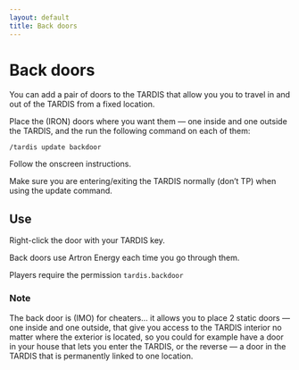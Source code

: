 ```yaml
---
layout: default
title: Back doors
---
```


# Back doors

You can add a pair of doors to the TARDIS that allow you you to travel in and
out of the TARDIS from a fixed location.

Place the (IRON) doors where you want them — one inside and one outside the
TARDIS, and the run the following command on each of them:

    /tardis update backdoor

Follow the onscreen instructions.

Make sure you are entering/exiting the TARDIS normally (don’t TP) when using the
update command.

## Use

Right-click the door with your TARDIS key.

Back doors use Artron Energy each time you go through them.

Players require the permission `tardis.backdoor`

### Note

The back door is (IMO) for cheaters... it allows you to place 2 static doors —
one inside and one outside, that give you access to the TARDIS interior no matter
where the exterior is located, so you could for example have a door in your house
that lets you enter the TARDIS, or the reverse — a door in the TARDIS that is
permanently linked to one location.

